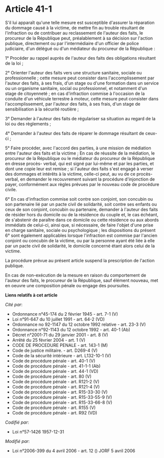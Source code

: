 # Article 41-1

S'il lui apparaît qu'une telle mesure est susceptible d'assurer la réparation du dommage causé à la victime, de mettre fin au
trouble résultant de l'infraction ou de contribuer au reclassement de l'auteur des faits, le procureur de la République peut,
préalablement à sa décision sur l'action publique, directement ou par l'intermédiaire d'un officier de police judiciaire,
d'un délégué ou d'un médiateur du procureur de la République :

1° Procéder au rappel auprès de l'auteur des faits des obligations résultant de la loi ;

2° Orienter l'auteur des faits vers une structure sanitaire, sociale ou professionnelle ; cette mesure peut consister dans
l'accomplissement par l'auteur des faits, à ses frais, d'un stage ou d'une formation dans un service ou un organisme
sanitaire, social ou professionnel, et notamment d'un stage de citoyenneté ; en cas d'infraction commise à l'occasion de la
conduite d'un véhicule terrestre à moteur, cette mesure peut consister dans l'accomplissement, par l'auteur des faits, à ses
frais, d'un stage de sensibilisation à la sécurité routière ;

3° Demander à l'auteur des faits de régulariser sa situation au regard de la loi ou des règlements ;

4° Demander à l'auteur des faits de réparer le dommage résultant de ceux-ci ;

5° Faire procéder, avec l'accord des parties, à une mission de médiation entre l'auteur des faits et la victime ; En cas de
réussite de la médiation, le procureur de la République ou le médiateur du procureur de la République en dresse procès-
verbal, qui est signé par lui-même et par les parties, et dont une copie leur est remise ; si l'auteur des faits s'est engagé
à verser des dommages et intérêts à la victime, celle-ci peut, au vu de ce procès-verbal, en demander le recouvrement suivant
la procédure d'injonction de payer, conformément aux règles prévues par le nouveau code de procédure civile.

6° En cas d'infraction commise soit contre son conjoint, son concubin ou son partenaire lié par un pacte civil de solidarité,
soit contre ses enfants ou ceux de son conjoint, concubin ou partenaire, demander à l'auteur des faits de résider hors du
domicile ou de la résidence du couple et, le cas échéant, de s'abstenir de paraître dans ce domicile ou cette résidence ou
aux abords immédiats de celui-ci, ainsi que, si nécessaire, de faire l'objet d'une prise en charge sanitaire, sociale ou
psychologique ; les dispositions du présent 6° sont également applicables lorsque l'infraction est commise par l'ancien
conjoint ou concubin de la victime, ou par la personne ayant été liée à elle par un pacte civil de solidarité, le domicile
concerné étant alors celui de la victime.

La procédure prévue au présent article suspend la prescription de l'action publique. 

En cas de non-exécution de la mesure en raison du comportement de l'auteur des faits, le procureur de la République, sauf
élément nouveau, met en oeuvre une composition pénale ou engage des poursuites.

**Liens relatifs à cet article**

_Cité par_:

  - Ordonnance n°45-174 du 2 février 1945 - art. 7-1 (V)
  - Loi n°91-647 du 10 juillet 1991 - art. 64-2 (VD)
  - Ordonnance no 92-1147 du 12 octobre 1992 relative  - art. 23-3 (V)
  - Ordonnance n°92-1143 du 12 octobre 1992 - art. 40-1 (Ab)
  - Décret n°2001-71 du 29 janvier 2001 - art. 8 (V)
  - Arrêté du 25 février 2004 - art. 1 (V)
  - CODE DE PROCEDURE PENALE - art. 143-1 (M)
  - Code de justice militaire. - art. D269-4 (V)
  - Code de la sécurité intérieure - art. L132-10-1 (V)
  - Code de procédure pénale - art. 40-1 (V)
  - Code de procédure pénale - art. 41-1-1 (Ab)
  - Code de procédure pénale - art. 44-1 (VD)
  - Code de procédure pénale - art. 80 (V)
  - Code de procédure pénale - art. R121-2 (V)
  - Code de procédure pénale - art. R121-4 (V)
  - Code de procédure pénale - art. R15-33-30 (V)
  - Code de procédure pénale - art. R15-33-55-9 (V)
  - Code de procédure pénale - art. R15-33-66-8 (V)
  - Code de procédure pénale - art. R155 (V)
  - Code de procédure pénale - art. R92 (VD)

_Codifié par_:

  - Loi n°57-1426 1957-12-31

_Modifié par_:

  - Loi n°2006-399 du 4 avril 2006 - art. 12 () JORF 5 avril 2006
